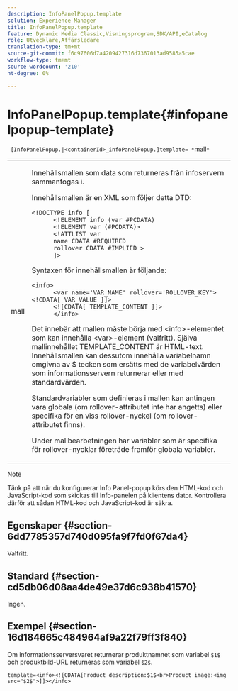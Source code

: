 ```yaml
---
description: InfoPanelPopup.template
solution: Experience Manager
title: InfoPanelPopup.template
feature: Dynamic Media Classic,Visningsprogram,SDK/API,eCatalog
role: Utvecklare,Affärsledare
translation-type: tm+mt
source-git-commit: f6c97606d7a4209427316d7367013ad9585a5cae
workflow-type: tm+mt
source-wordcount: '210'
ht-degree: 0%

---
```



# InfoPanelPopup.template{#infopanelpopup-template}

` [InfoPanelPopup.|<containerId>_infoPanelPopup.]template= *`mall`*`

<table id="table_A6B1B446A7AE4A4A8B552C07EC88E518"> 
 <tbody> 
  <tr> 
   <td> <p> <span class="codeph"><span class="varname"> mall</span></span> </p> </td> 
   <td> <p>Innehållsmallen som data som returneras från infoservern sammanfogas i. </p> <p>Innehållsmallen är en XML som följer detta DTD: </p> <p> <code>&lt;!DOCTYPE&nbsp;info&nbsp;[
      &lt;!ELEMENT&nbsp;info&nbsp;(var&nbsp;#PCDATA)
      &lt;!ELEMENT&nbsp;var&nbsp;(#PCDATA)&gt;
      &lt;!ATTLIST&nbsp;var&nbsp;
      name&nbsp;CDATA&nbsp;#REQUIRED
      rollover&nbsp;CDATA&nbsp;#IMPLIED&nbsp;&gt;
      ]&gt;</code> </p> <p>Syntaxen för innehållsmallen är följande: </p> <p> <code>&lt;info&gt;
      &lt;var&nbsp;name='VAR_NAME'&nbsp;rollover='ROLLOVER_KEY'&gt;&lt;!CDATA[&nbsp;VAR_VALUE&nbsp;]]&gt;
      &lt;![CDATA[&nbsp;TEMPLATE_CONTENT&nbsp;]]&gt;
      &lt;/info&gt;</code> </p> <p>Det innebär att mallen måste börja med <span class="codeph"> &lt;info&gt;</span>-elementet som kan innehålla <span class="codeph"> &lt;var&gt;</span>-element (valfritt). Själva mallinnehållet <span class="codeph"> TEMPLATE_CONTENT</span> är HTML-text. Innehållsmallen kan dessutom innehålla variabelnamn omgivna av <span class="codeph"> $</span> tecken som ersätts med de variabelvärden som informationsservern returnerar eller med standardvärden. </p> <p>Standardvariabler som definieras i mallen kan antingen vara globala (om rollover-attributet inte har angetts) eller specifika för en viss rollover-nyckel (om rollover-attributet finns). </p> <p>Under mallbearbetningen har variabler som är specifika för rollover-nycklar företräde framför globala variabler. </p> </td> 
  </tr> 
 </tbody> 
</table>

>[!NOTE]
>
>Tänk på att när du konfigurerar Info Panel-popup körs den HTML-kod och JavaScript-kod som skickas till Info-panelen på klientens dator. Kontrollera därför att sådan HTML-kod och JavaScript-kod är säkra.

## Egenskaper {#section-6dd7785357d740d095fa9f7fd0f67da4}

Valfritt.

## Standard {#section-cd5db06d08aa4de49e37d6c938b41570}

Ingen.

## Exempel {#section-16d184665c484964af9a22f79ff3f840}

Om informationsserversvaret returnerar produktnamnet som variabel `$1$` och produktbild-URL returneras som variabel `$2$`.

`template=<info><![CDATA[Product description:$1$<br>Product image:<img src="$2$">]]></info>`
